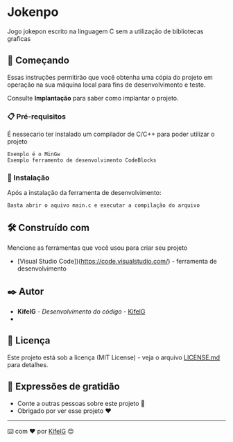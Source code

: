 # Jokenpo

Jogo jokepon escrito na linguagem C sem a utilização de bibliotecas graficas

## 🚀 Começando

Essas instruções permitirão que você obtenha uma cópia do projeto em operação na sua máquina local para fins de desenvolvimento e teste.

Consulte **Implantação** para saber como implantar o projeto.

### 📋 Pré-requisitos

É nessecario ter instalado um compilador de C/C++ para poder utilizar o projeto

```
Exemplo é o MinGw
Exemplo ferramento de desenvolvimento CodeBlocks
```

### 🔧 Instalação

Após a instalação da ferramenta de desenvolvimento:

```
Basta abrir o aquivo main.c e executar a compilação do arquivo
```

## 🛠️ Construído com

Mencione as ferramentas que você usou para criar seu projeto

* [Visual Studio Code])(https://code.visualstudio.com/) - ferramenta de desenvolvimento

## ✒️ Autor

* **KifelG** - *Desenvolvimento do código* - [KifelG](https://github.com/kifel)
* 
## 📄 Licença

Este projeto está sob a licença (MIT License) - veja o arquivo [LICENSE.md](https://github.com/kifel/Jokenpo/blob/main/LICENSE) para detalhes.

## 🎁 Expressões de gratidão

* Conte a outras pessoas sobre este projeto 📢
* Obrigado por ver esse projeto ❤️



---
⌨️ com ❤️ por [KifelG](https://github.com/kifel) 😊
